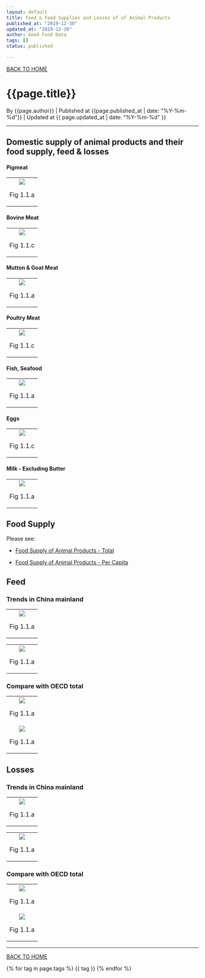 ```yaml
---
layout: default
title: Food & Feed Supplies and Losses of of Animal Products
published_at: "2019-12-30"
updated_at: "2019-12-30"
author: Good Food Data
tags: []
status: published

---
```


[BACK TO HOME](https://tane-rs.github.io/meat_atlas/)

# {{page.title}}
By {{page.author}} | 
Published at {{page.published_at | date: "%Y-%m-%d"}} | 
Updated at {{ page.updated_at | date: "%Y-%m-%d" }}

---

## Domestic supply of animal products and their food supply, feed & losses
#### Pigmeat
<table>
    <tr>
        <td><center>
            <img src="https://raw.githubusercontent.com/tane-rs/meat_atlas/gh-pages/results/FAO_CommodityBalances_LivestockFish/img/GroupbyItems_02_Food & Feed Supply Quantity and Losses of Pigmeat in China mainland.png"/>
            <p>Fig 1.1.a</p>
        </center></td>
    </tr>
</table>

#### Bovine Meat
<table>
    <tr>
        <td ><center>
            <img src="https://raw.githubusercontent.com/tane-rs/meat_atlas/gh-pages/results/FAO_CommodityBalances_LivestockFish/img/GroupbyItems_02_Food & Feed Supply Quantity and Losses of Bovine Meat in China mainland.png"/>
            <p>Fig 1.1.c</p>
            <img src="">
        </center></td>
    </tr>
</table>

#### Mutton & Goat Meat
<table>
    <tr>
        <td><center>
            <img src="https://raw.githubusercontent.com/tane-rs/meat_atlas/gh-pages/results/FAO_CommodityBalances_LivestockFish/img/GroupbyItems_02_Food & Feed Supply Quantity and Losses of Mutton & Goat Meat in China mainland.png"/>
            <p>Fig 1.1.a</p>
        </center></td>
    </tr>
</table>

#### Poultry Meat
<table>
    <tr>
        <td ><center>
            <img src="https://raw.githubusercontent.com/tane-rs/meat_atlas/gh-pages/results/FAO_CommodityBalances_LivestockFish/img/GroupbyItems_02_Food & Feed Supply Quantity and Losses of Poultry Meat in China mainland.png"/>
            <p>Fig 1.1.c</p>
            <img src="">
        </center></td>
    </tr>
</table>

#### Fish, Seafood
<table>
    <tr>
        <td><center>
            <img src="https://raw.githubusercontent.com/tane-rs/meat_atlas/gh-pages/results/FAO_CommodityBalances_LivestockFish/img/GroupbyItems_02_Food & Feed Supply Quantity and Losses of Fish, Seafood in China mainland.png"/>
            <p>Fig 1.1.a</p>
        </center></td>
    </tr>
</table>

#### Eggs
<table>
    <tr>
        <td ><center>
            <img src="https://raw.githubusercontent.com/tane-rs/meat_atlas/gh-pages/results/FAO_CommodityBalances_LivestockFish/img/GroupbyItems_02_Food & Feed Supply Quantity and Losses of Eggs in China mainland.png"/>
            <p>Fig 1.1.c</p>
            <img src="">
        </center></td>
    </tr>
</table>

#### Milk - Excluding Butter
<table>
    <tr>
        <td><center>
            <img src="https://raw.githubusercontent.com/tane-rs/meat_atlas/gh-pages/results/FAO_CommodityBalances_LivestockFish/img/GroupbyItems_02_Food & Feed Supply Quantity and Losses of Milk Excluding Butter in China mainland.png"/>
            <p>Fig 1.1.a</p>
        </center></td>
    </tr>
</table>

## Food Supply

Please see:

- [Food Supply of Animal Products - Total](https://tane-rs.github.io/meat_atlas/2019/12/24/FoodSupply_AnimalProducts_Total.md)

- [Food Supply of Animal Products - Per Capita](https://tane-rs.github.io/meat_atlas/2019/12/24/FoodSupply_AnimalProducts_PerCapita.md)

## Feed
### Trends in China mainland
<table>
    <tr>
        <td><center>
            <img src="https://raw.githubusercontent.com/tane-rs/meat_atlas/gh-pages/results/FAO_CommodityBalances_LivestockFish/img/GroupbyElements_01_01Trends of Feed in China Mainland_Line.png"/>
            <p>Fig 1.1.a</p>
        </center></td>
    </tr>
</table>
<table>
    <tr>
        <td><center>
            <img src="https://raw.githubusercontent.com/tane-rs/meat_atlas/gh-pages/results/FAO_CommodityBalances_LivestockFish/img/GroupbyElements_02_Changes in World Rankings of China Mainland Feed.png"/>
            <p>Fig 1.1.a</p>
        </center></td>
    </tr>
</table>

### Compare with OECD total
<table>
    <tr>
        <td><center>
            <img src="https://raw.githubusercontent.com/tane-rs/meat_atlas/gh-pages/results/FAO_CommodityBalances_LivestockFish/img/GroupbyElements_03_02_Compare Feed of Fish, Seafood of China Mainland with OECD Total.png"/>
            <p>Fig 1.1.a</p>
        </center></td>
    </tr>
    <tr>
        <td><center>
            <img src="https://raw.githubusercontent.com/tane-rs/meat_atlas/gh-pages/results/FAO_CommodityBalances_LivestockFish/img/GroupbyElements_03_02_Compare Feed of Milk Excluding Butter of China Mainland with OECD Total.png"/>
            <p>Fig 1.1.a</p>
        </center></td>
    </tr>
</table>

## Losses

### Trends in China mainland
<table>
    <tr>
        <td><center>
            <img src="https://raw.githubusercontent.com/tane-rs/meat_atlas/gh-pages/results/FAO_CommodityBalances_LivestockFish/img/GroupbyElements_01_01Trends of Losses in China Mainland_Line.png"/>
            <p>Fig 1.1.a</p>
        </center></td>
    </tr>
</table>
<table>
    <tr>
        <td><center>
            <img src="https://raw.githubusercontent.com/tane-rs/meat_atlas/gh-pages/results/FAO_CommodityBalances_LivestockFish/img/GroupbyElements_02_Changes in World Rankings of China Mainland Losses.png"/>
            <p>Fig 1.1.a</p>
        </center></td>
    </tr>
</table>

### Compare with OECD total
<table>
    <tr>
        <td><center>
            <img src="https://raw.githubusercontent.com/tane-rs/meat_atlas/gh-pages/results/FAO_CommodityBalances_LivestockFish/img/GroupbyElements_03_02_Compare Losses of Fish, Seafood of China Mainland with OECD Total.png"/>
            <p>Fig 1.1.a</p>
        </center></td>
    </tr>
    <tr>
        <td><center>
            <img src="https://raw.githubusercontent.com/tane-rs/meat_atlas/gh-pages/results/FAO_CommodityBalances_LivestockFish/img/GroupbyElements_03_02_Compare Losses of Milk Excluding Butter of China Mainland with OECD Total.png"/>
            <p>Fig 1.1.a</p>
        </center></td>
    </tr>
</table>

---

[BACK TO HOME](https://tane-rs.github.io/meat_atlas/)


{% for tag in page.tags %}
  {{ tag }}
{% endfor %}